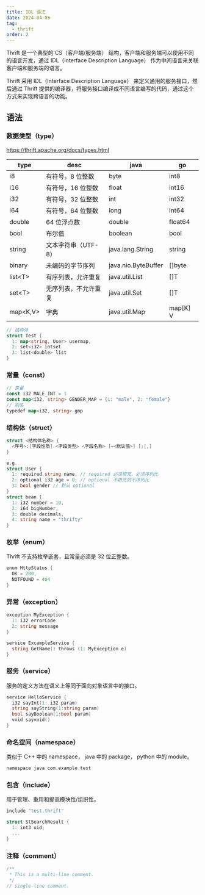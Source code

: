 ```yaml
---
title: IDL 语法
date: 2024-04-05
tag:
  - thrift
order: 2
---
```


Thrift 是一个典型的 CS（客户端/服务端） 结构，客户端和服务端可以使用不同的语言开发，通过 IDL（Interface Description Language） 作为中间语言来关联客户端和服务端的语言。

Thrift 采用 IDL（Interface Description Language） 来定义通用的服务接口，然后通过 Thrift 提供的编译器，将服务接口编译成不同语言编写的代码，通过这个方式来实现跨语言的功能。

<!-- more -->

## 语法

### 数据类型（type）

<https://thrift.apache.org/docs/types.html>

| type       | desc                 | java                | go       |
| ---------- | -------------------- | ------------------- | -------- |
| i8         | 有符号，8 位整数     | byte                | int8     |
| i16        | 有符号，16 位整数    | float               | int16    |
| i32        | 有符号，32 位整数    | int                 | int32    |
| i64        | 有符号，64 位整数    | long                | int64    |
| double     | 64 位浮点数          | double              | float64  |
| bool       | 布尔值               | boolean             | bool     |
| string     | 文本字符串（UTF-8）  | java.lang.String    | string   |
| binary     | 未编码的字节序列     | java.nio.ByteBuffer | []byte   |
| list\<T\>  | 有序列表，允许重复   | java.util.List      | []T      |
| set\<T\>   | 无序列表，不允许重复 | java.util.Set       | []T      |
| map\<K,V\> | 字典                 | java.util.Map       | map[K] V |

```go
// 结构体
struct Test {
  1: map<string, User> usermap,
  2: set<i32> intset
  3: list<double> list
}
```

### 常量（const）

```go
// 常量
const i32 MALE_INT = 1
const map<i32, string> GENDER_MAP = {1: "male", 2: "female"}
// 别名
typedef map<i32, string> gmp
```

### 结构体（struct）

```go
struct <结构体名称> {
  <序号>:[字段性质] <字段类型> <字段名称> [=<默认值>] [;|,]
}

e.g.
struct User {
  1: required string name, // required 必须填充，必须序列化
  2: optional i32 age = 0; // optional 不填充则不序列化
  3: bool gender // 默认 optional
}
struct bean {
  1: i32 number = 10,
  2: i64 bigNumber,
  3: double decimals,
  4: string name = "thrifty"
}
```

### 枚举（enum）

Thrift 不支持枚举嵌套，且常量必须是 32 位正整数。

```go
enum HttpStatus {
  OK = 200,
  NOTFOUND = 404
}
```

### 异常（exception）

```go
exception MyException {
  1: i32 errorCode
  2: string message
}

service ExcampleService {
  string GetName() throws (1: MyException e)
}
```

### 服务（service）

服务的定义方法在语义上等同于面向对象语言中的接口。

```go
service HelloService {
  i32 sayInt(1: i32 param)
  string sayString(1:string param)
  bool sayBoolean(1:bool param)
  void sayvoid()
}
```

### 命名空间（namespace）

类似于 C++ 中的 namespace， java 中的 package， python 中的 module。

```go
namespace java com.example.test
```

### 包含（include）

用于管理、重用和提高模块性/组织性。

```go
include "test.thrift"

struct StSearchResult {
  1: int3 uid;
  ...
}
```

### 注释（comment）

```go
/**
 * This is a multi-line comment.
 */
// single-line comment.
```

